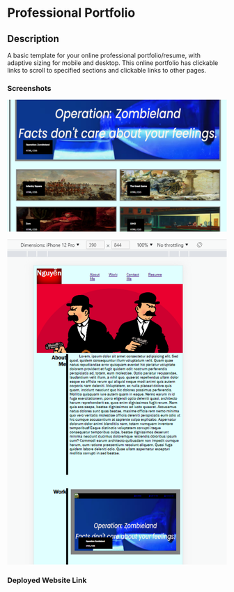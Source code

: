 # Professional Portfolio

## Description

A basic template for your online professional portfolio/resume, with adaptive sizing for mobile and desktop. This online portfolio has clickable links to scroll to specified sections and clickable links to other pages.

### Screenshots

![Desktop Version](assets\images\professional_portfolio_desktop.png)

![Mobile Version](assets\images\professional_portfolio_mobile.png)

### Deployed Website Link